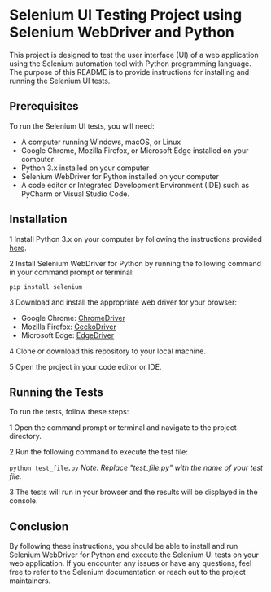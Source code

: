 # Selenium UI Testing Project using Selenium WebDriver and Python

This project is designed to test the user interface (UI) of a web application using the Selenium automation tool with Python programming language. The purpose of this README is to provide instructions for installing and running the Selenium UI tests.

## Prerequisites

To run the Selenium UI tests, you will need:

- A computer running Windows, macOS, or Linux
- Google Chrome, Mozilla Firefox, or Microsoft Edge installed on your computer
- Python 3.x installed on your computer
- Selenium WebDriver for Python installed on your computer
- A code editor or Integrated Development Environment (IDE) such as PyCharm or Visual Studio Code.

## Installation

1 Install Python 3.x on your computer by following the instructions provided [here](https://www.python.org/downloads/).

2 Install Selenium WebDriver for Python by running the following command in your command prompt or terminal:

`pip install selenium`

3 Download and install the appropriate web driver for your browser:

- Google Chrome: [ChromeDriver](https://sites.google.com/a/chromium.org/chromedriver/downloads)
- Mozilla Firefox: [GeckoDriver](https://github.com/mozilla/geckodriver/releases)
- Microsoft Edge: [EdgeDriver](https://developer.microsoft.com/en-us/microsoft-edge/tools/webdriver/)

4 Clone or download this repository to your local machine.

5 Open the project in your code editor or IDE.

## Running the Tests

To run the tests, follow these steps:

1 Open the command prompt or terminal and navigate to the project directory.

2 Run the following command to execute the test file:

`python test_file.py`
_Note: Replace "test_file.py" with the name of your test file._

3 The tests will run in your browser and the results will be displayed in the console.

## Conclusion

By following these instructions, you should be able to install and run Selenium WebDriver for Python and execute the Selenium UI tests on your web application. If you encounter any issues or have any questions, feel free to refer to the Selenium documentation or reach out to the project maintainers.
